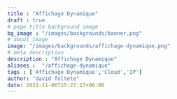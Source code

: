 ```yaml
---
title : "Affichage Dynamique"
draft : true
# page title background image
bg_image : "/images/backgrounds/banner.png"
# about image
image: "/images/backgrounds/affichage-dynamique.png"
# meta description
description : "Affichage Dynamique"
aliases :  "/affichage-dynamique"
tags : ['Affichage Dynamique','Cloud','IP']
author: "david foltete"
date: 2021-11-06T15:27:17+06:00
---
```

